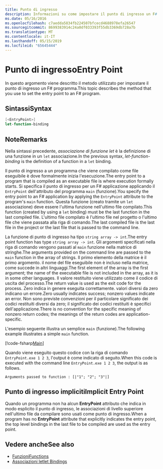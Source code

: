 ```yaml
---
title: Punto di ingresso
description: Informazioni su come impostare il punto di ingresso un F# programma che viene compilato come file eseguibile, in cui inizia formalmente l'esecuzione.
ms.date: 05/16/2016
ms.openlocfilehash: c7aedda5834fb224507bfcecd4688978efa26547
ms.sourcegitcommit: 8699383914c24a0df033393f55db3369db728a7b
ms.translationtype: MT
ms.contentlocale: it-IT
ms.lasthandoff: 05/15/2019
ms.locfileid: "65645444"
---
```

# <a name="entry-point"></a><span data-ttu-id="90291-103">Punto di ingresso</span><span class="sxs-lookup"><span data-stu-id="90291-103">Entry Point</span></span>

<span data-ttu-id="90291-104">In questo argomento viene descritto il metodo utilizzato per impostare il punto di ingresso un F# programma.</span><span class="sxs-lookup"><span data-stu-id="90291-104">This topic describes the method that you use to set the entry point to an F# program.</span></span>

## <a name="syntax"></a><span data-ttu-id="90291-105">Sintassi</span><span class="sxs-lookup"><span data-stu-id="90291-105">Syntax</span></span>

```fsharp
[<EntryPoint>]
let-function-binding
```

## <a name="remarks"></a><span data-ttu-id="90291-106">Note</span><span class="sxs-lookup"><span data-stu-id="90291-106">Remarks</span></span>

<span data-ttu-id="90291-107">Nella sintassi precedente, *associazione di funzione let* è la definizione di una funzione in un `let` associazione.</span><span class="sxs-lookup"><span data-stu-id="90291-107">In the previous syntax, *let-function-binding* is the definition of a function in a `let` binding.</span></span>

<span data-ttu-id="90291-108">Il punto di ingresso a un programma che viene compilato come file eseguibile è dove formalmente inizia l'esecuzione.</span><span class="sxs-lookup"><span data-stu-id="90291-108">The entry point to a program that is compiled as an executable file is where execution formally starts.</span></span> <span data-ttu-id="90291-109">Si specifica il punto di ingresso per un F# applicazione applicando il `EntryPoint` dell'attributo del programma `main` (funzione).</span><span class="sxs-lookup"><span data-stu-id="90291-109">You specify the entry point to an F# application by applying the `EntryPoint` attribute to the program's `main` function.</span></span> <span data-ttu-id="90291-110">Questa funzione (creato tramite un `let` associazione) deve essere l'ultima funzione nell'ultimo file compilato.</span><span class="sxs-lookup"><span data-stu-id="90291-110">This function (created by using a `let` binding) must be the last function in the last compiled file.</span></span> <span data-ttu-id="90291-111">L'ultimo file compilato è l'ultimo file nel progetto o l'ultimo file che viene passata alla riga di comando.</span><span class="sxs-lookup"><span data-stu-id="90291-111">The last compiled file is the last file in the project or the last file that is passed to the command line.</span></span>

<span data-ttu-id="90291-112">La funzione di punto di ingresso ha tipo `string array -> int`.</span><span class="sxs-lookup"><span data-stu-id="90291-112">The entry point function has type `string array -> int`.</span></span> <span data-ttu-id="90291-113">Gli argomenti specificati nella riga di comando vengono passati al `main` funzione nella matrice di stringhe.</span><span class="sxs-lookup"><span data-stu-id="90291-113">The arguments provided on the command line are passed to the `main` function in the array of strings.</span></span> <span data-ttu-id="90291-114">Il primo elemento della matrice è il primo argomento. il nome del file eseguibile non è incluso nella matrice, come succede in altri linguaggi.</span><span class="sxs-lookup"><span data-stu-id="90291-114">The first element of the array is the first argument; the name of the executable file is not included in the array, as it is in some other languages.</span></span> <span data-ttu-id="90291-115">Il valore restituito viene utilizzato come il codice di uscita del processo.</span><span class="sxs-lookup"><span data-stu-id="90291-115">The return value is used as the exit code for the process.</span></span> <span data-ttu-id="90291-116">Zero indica in genere eseguita correttamente. valori diversi da zero indicano un errore.</span><span class="sxs-lookup"><span data-stu-id="90291-116">Zero usually indicates success; nonzero values indicate an error.</span></span> <span data-ttu-id="90291-117">Non sono previste convenzioni per il particolare significato dei codici restituiti diversi da zero; il significato dei codici restituiti è specifici dell'applicazione.</span><span class="sxs-lookup"><span data-stu-id="90291-117">There is no convention for the specific meaning of nonzero return codes; the meanings of the return codes are application-specific.</span></span>

<span data-ttu-id="90291-118">L'esempio seguente illustra un semplice `main` (funzione).</span><span class="sxs-lookup"><span data-stu-id="90291-118">The following example illustrates a simple `main` function.</span></span>

[!code-fsharp[Main](../../../../samples/snippets/fsharp/entry-point/snippet501.fs)]

<span data-ttu-id="90291-119">Quando viene eseguito questo codice con la riga di comando `EntryPoint.exe 1 2 3`, l'output è come indicato di seguito.</span><span class="sxs-lookup"><span data-stu-id="90291-119">When this code is executed with the command line `EntryPoint.exe 1 2 3`, the output is as follows.</span></span>

```console
Arguments passed to function : [|"1"; "2"; "3"|]
```

## <a name="implicit-entry-point"></a><span data-ttu-id="90291-120">Punto di ingresso impliciti</span><span class="sxs-lookup"><span data-stu-id="90291-120">Implicit Entry Point</span></span>

<span data-ttu-id="90291-121">Quando un programma non ha alcun **EntryPoint** attributo che indica in modo esplicito il punto di ingresso, le associazioni di livello superiore nell'ultimo file da compilare sono usati come punto di ingresso.</span><span class="sxs-lookup"><span data-stu-id="90291-121">When a program has no **EntryPoint** attribute that explicitly indicates the entry point, the top level bindings in the last file to be compiled are used as the entry point.</span></span>

## <a name="see-also"></a><span data-ttu-id="90291-122">Vedere anche</span><span class="sxs-lookup"><span data-stu-id="90291-122">See also</span></span>

- [<span data-ttu-id="90291-123">Funzioni</span><span class="sxs-lookup"><span data-stu-id="90291-123">Functions</span></span>](index.md)
- [<span data-ttu-id="90291-124">Associazioni let</span><span class="sxs-lookup"><span data-stu-id="90291-124">let Bindings</span></span>](let-bindings.md)
